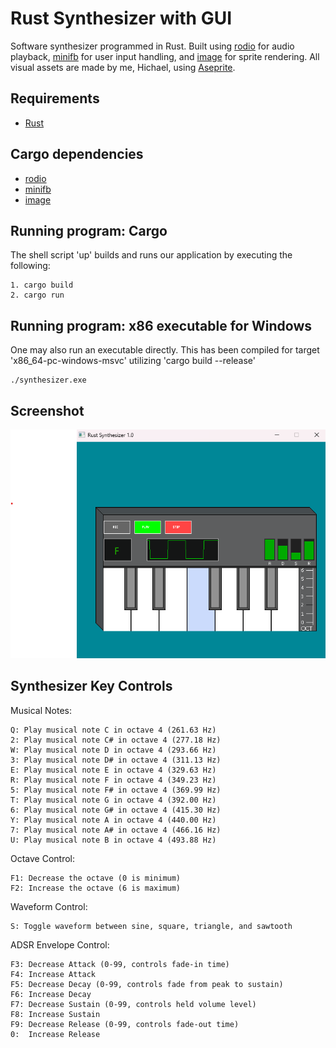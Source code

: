 # Rust Synthesizer with GUI

Software synthesizer programmed in Rust. Built using [rodio](https://crates.io/crates/rodio) for audio playback, 
[minifb](https://crates.io/crates/minifb) for user input handling, 
and [image](https://crates.io/crates/image) for sprite rendering. 
All visual assets are made by me, Hichael, using [Aseprite](https://www.aseprite.org/).

## Requirements
* [Rust](https://www.rust-lang.org/tools/install)

## Cargo dependencies

* [rodio](https://crates.io/crates/rodio)
* [minifb](https://crates.io/crates/minifb)
* [image](https://crates.io/crates/image)

## Running program: Cargo

The shell script 'up' builds and runs our application by executing the following:
```
1. cargo build
2. cargo run
```

## Running program: x86 executable for Windows

One may also run an executable directly. This has been compiled for target 'x86_64-pc-windows-msvc'
utilizing 'cargo build --release'
```
./synthesizer.exe
```

## Screenshot
![screenshot](rust_synthesizer_screenshot.png)

## Synthesizer Key Controls
Musical Notes:

    Q: Play musical note C in octave 4 (261.63 Hz)
    2: Play musical note C# in octave 4 (277.18 Hz)
    W: Play musical note D in octave 4 (293.66 Hz)
    3: Play musical note D# in octave 4 (311.13 Hz)
    E: Play musical note E in octave 4 (329.63 Hz)
    R: Play musical note F in octave 4 (349.23 Hz)
    5: Play musical note F# in octave 4 (369.99 Hz)
    T: Play musical note G in octave 4 (392.00 Hz)
    6: Play musical note G# in octave 4 (415.30 Hz)
    Y: Play musical note A in octave 4 (440.00 Hz)
    7: Play musical note A# in octave 4 (466.16 Hz)
    U: Play musical note B in octave 4 (493.88 Hz)

Octave Control:

    F1: Decrease the octave (0 is minimum)
    F2: Increase the octave (6 is maximum)

Waveform Control:

    S: Toggle waveform between sine, square, triangle, and sawtooth

ADSR Envelope Control:

    F3: Decrease Attack (0-99, controls fade-in time)
    F4: Increase Attack
    F5: Decrease Decay (0-99, controls fade from peak to sustain)
    F6: Increase Decay  
    F7: Decrease Sustain (0-99, controls held volume level)
    F8: Increase Sustain
    F9: Decrease Release (0-99, controls fade-out time)
    0:  Increase Release